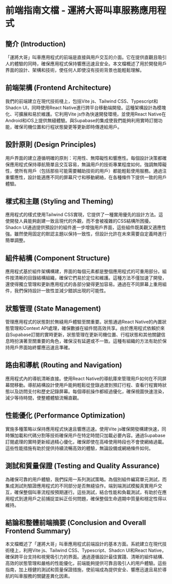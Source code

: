 # 前端指南文檔 - 運將大哥叫車服務應用程式

## 簡介 (Introduction)

「運將大哥」叫車應用程式的前端是直接與用戶交互的介面。它在提供直觀且吸引人的體驗的同時，確保應用程式保持響應迅速且安全。本文檔概述了用於開發用戶界面的設計、架構和技術，使任何人即使沒有技術背景也能輕鬆理解。

## 前端架構 (Frontend Architecture)

我們的前端建立在現代技術棧上，包括Vite js、Tailwind CSS、Typescript和Shadcn UI，同時使用React Native進行跨平台移動端開發。這種架構設計為模塊化、可擴展和易於維護。它利用Vite js作為快速開發環境，並使用React Native在Android和iOS上提供無縫體驗。與Supabase的集成使我們能夠利用實時訂閱功能，確保司機位置和行程狀態變更等更新即時傳達給用戶。

## 設計原則 (Design Principles)

用戶界面的建立遵循明確的原則：可用性、無障礙性和響應性。每個設計決策都確保應用程式保持導航簡單且交互容易，無論用戶的技術專業程度如何。強調無障礙性，使所有用戶（包括那些可能需要輔助技術的用戶）都能輕鬆使用服務。通過注重響應性，設計能適應不同的屏幕尺寸和移動網絡，在各種條件下提供一致的用戶體驗。

## 樣式和主題 (Styling and Theming)

應用程式的樣式使用Tailwind CSS實現，它提供了一種實用優先的設計方法。這使開發人員能夠創建一致且現代的外觀，而不會被複雜的CSS結構所困擾。Shadcn UI通過提供預設計的組件進一步增強用戶界面，這些組件既美觀又適應性強。雖然使用固定的默認主題以保持一致性，但設計允許在未來需要自定義時進行簡單調整。

## 組件結構 (Component Structure)

應用程式基於組件架構構建，界面的每個元素都是整個應用程式的可重用部分。組件按清晰的目錄結構組織，確保它們易於定位和維護。這種方法不僅加速了開發，還使得獨立管理和更新應用程式的各部分變得更加容易。通過在不同屏幕上重用組件，我們保持設計一致性並減少錯誤出現的可能性。

## 狀態管理 (State Management)

管理應用程式的狀態對於無縫用戶體驗至關重要。狀態通過React Native的內置狀態管理和Context API處理，確保數據在組件間高效共享。由於應用程式依賴於來自Supabase訂閱的實時更新，狀態管理在更新司機位置、行程狀態和其他關鍵信息時扮演著至關重要的角色，確保沒有延遲或不一致。這種有組織的方法有助於保持用戶界面始終響應迅速且準確。

## 路由和導航 (Routing and Navigation)

應用程式內的導航清晰直接。使用React Native的導航庫來管理用戶如何在不同屏幕間移動。導航結構設計使用戶能夠輕鬆從登錄過渡到預訂行程、查看行程實時狀態以及訪問支付和歷史記錄屏幕。每個導航操作都經過優化，確保視圖快速渲染，減少等待時間，使整體體驗流暢直觀。

## 性能優化 (Performance Optimization)

實施多種策略以保持應用程式快速且響應迅速。使用Vite js確保開發構建快速，同時懶加載和代碼分割等技術確保用戶在特定時間只加載必要內容。通過Supabase訂閱處理的實時更新經過精心優化，確保即使在高峰使用時段也不會使網絡過載。這些性能措施有助於提供持續流暢高效的體驗，無論設備或網絡條件如何。

## 測試和質量保證 (Testing and Quality Assurance)

為確保可靠的用戶體驗，我們採用一系列測試策略。為個別組件編寫單元測試，而集成測試則驗證應用程式的不同部分是否無縫協作。端到端測試模擬真實用戶交互，確保整個叫車流程按預期運行。這些測試，結合性能和負載測試，有助於在應用程式到達用戶之前捕捉並糾正任何問題，確保整個生命週期中質量和穩定性得以維持。

## 結論和整體前端摘要 (Conclusion and Overall Frontend Summary)

本文檔概述了「運將大哥」叫車應用程式前端設計的基本方面。系統建立在現代技術棧上，利用Vite js、Tailwind CSS、Typescript、Shadcn UI和React Native，確保跨平台支持和視覺吸引力的界面。通過遵循設計最佳實踐、清晰的組件結構、高效的狀態管理和嚴格的性能優化，前端能夠提供可靠且吸引人的用戶體驗。這些指南，加上穩健的測試和質量保證措施，使前端成為提供安全、響應迅速且易於導航的叫車服務的關鍵差異化因素。
